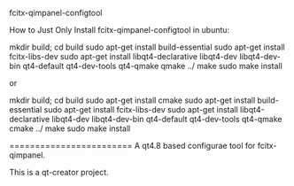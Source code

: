 fcitx-qimpanel-configtool

How to Just Only Install fcitx-qimpanel-configtool in ubuntu:

  mkdir build; cd build
  sudo apt-get install build-essential
  sudo apt-get install fcitx-libs-dev
  sudo apt-get install libqt4-declarative libqt4-dev libqt4-dev-bin qt4-default qt4-dev-tools qt4-qmake
  qmake ../
  make
  sudo make install
  
or

  mkdir build; cd build
  sudo apt-get install cmake
  sudo apt-get install build-essential
  sudo apt-get install fcitx-libs-dev
  sudo apt-get install libqt4-declarative libqt4-dev libqt4-dev-bin qt4-default qt4-dev-tools  qt4-qmake
  cmake ../
  make
  sudo make install
  
========================
A qt4.8 based configurae tool for fcitx-qimpanel.

This is a qt-creator project.
